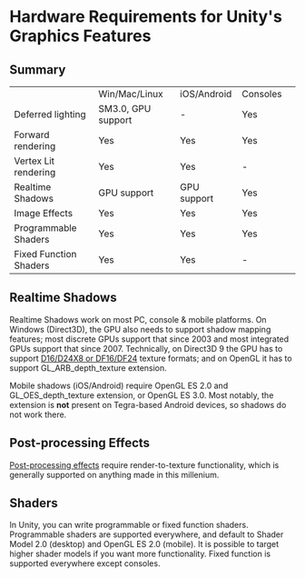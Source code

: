 Hardware Requirements for Unity's Graphics Features
===================================================


Summary
-------



| | | | | |
|:---|:---|:---|:---|:---|
| |Win/Mac/Linux |iOS/Android |Consoles |
|Deferred lighting |SM3.0, GPU support |- |Yes |
|Forward rendering |Yes |Yes |Yes |
|Vertex Lit rendering |Yes |Yes |- |
|Realtime Shadows |GPU support |GPU support |Yes |
|Image Effects |Yes |Yes |Yes |
|Programmable Shaders |Yes |Yes |Yes |
|Fixed Function Shaders |Yes |Yes |- |


Realtime Shadows
----------------


Realtime Shadows work on most PC, console & mobile platforms. On Windows (Direct3D), the GPU also needs to support shadow mapping features; most discrete GPUs support that since 2003 and most integrated GPUs support that since 2007. Technically, on Direct3D 9 the GPU has to support [D16/D24X8 or DF16/DF24](http://aras-p.info/texts/D3D9GPUHacks.html) texture formats; and on OpenGL it has to support GL_ARB_depth_texture extension.

Mobile shadows (iOS/Android) require OpenGL ES 2.0 and GL_OES_depth_texture extension, or OpenGL ES 3.0. Most notably, the extension is **not** present on Tegra-based Android devices, so shadows do not work there.


Post-processing Effects
-------------


[Post-processing effects](PostProcessingOverview) require render-to-texture functionality, which is generally supported on anything made in this millenium.


Shaders
-------


In Unity, you can write programmable or fixed function shaders. Programmable shaders are supported everywhere, and default to Shader Model 2.0 (desktop) and OpenGL ES 2.0 (mobile). It is possible to target higher shader models if you want more functionality. Fixed function is supported everywhere except consoles.

